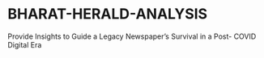 # BHARAT-HERALD-ANALYSIS
Provide Insights to Guide a Legacy Newspaper’s Survival in a Post- COVID Digital Era
